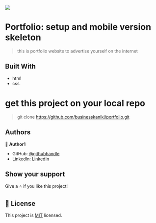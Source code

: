 ![](https://img.shields.io/badge/Microverse-blueviolet)

# Portfolio: setup and mobile version skeleton

   > this is portfolio website  to advertise yourself on the internet

## Built With

- html
- css
# get this project on your local repo 
 >git clone https://github.com/businesskaniki/portfolio.git
## Authors

👤 **Author1**

- GitHub: [@githubhandle](https://github.com/businesskaniki)
- LinkedIn: [LinkedIn](https://www.linkedin.com/in/nicholas-maina-175b52233/)

## Show your support

Give a ⭐️ if you like this project!


## 📝 License

This project is [MIT](./MIT.md) licensed.
